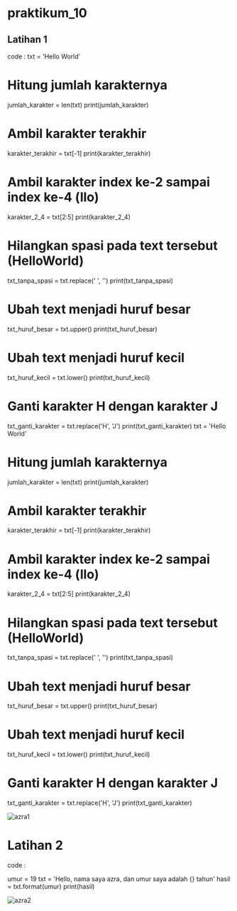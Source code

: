# praktikum_10

## Latihan 1

code :
txt = 'Hello World'

# Hitung jumlah karakternya
jumlah_karakter = len(txt)
print(jumlah_karakter)

# Ambil karakter terakhir
karakter_terakhir = txt[-1]
print(karakter_terakhir)

# Ambil karakter index ke-2 sampai index ke-4 (llo)
karakter_2_4 = txt[2:5]
print(karakter_2_4)

# Hilangkan spasi pada text tersebut (HelloWorld)
txt_tanpa_spasi = txt.replace(' ', '')
print(txt_tanpa_spasi)

# Ubah text menjadi huruf besar
txt_huruf_besar = txt.upper()
print(txt_huruf_besar)

# Ubah text menjadi huruf kecil
txt_huruf_kecil = txt.lower()
print(txt_huruf_kecil)

# Ganti karakter H dengan karakter J
txt_ganti_karakter = txt.replace('H', 'J')
print(txt_ganti_karakter)
txt = 'Hello World'

# Hitung jumlah karakternya
jumlah_karakter = len(txt)
print(jumlah_karakter)

# Ambil karakter terakhir
karakter_terakhir = txt[-1]
print(karakter_terakhir)

# Ambil karakter index ke-2 sampai index ke-4 (llo)
karakter_2_4 = txt[2:5]
print(karakter_2_4)

# Hilangkan spasi pada text tersebut (HelloWorld)
txt_tanpa_spasi = txt.replace(' ', '')
print(txt_tanpa_spasi)

# Ubah text menjadi huruf besar
txt_huruf_besar = txt.upper()
print(txt_huruf_besar)

# Ubah text menjadi huruf kecil
txt_huruf_kecil = txt.lower()
print(txt_huruf_kecil)

# Ganti karakter H dengan karakter J
txt_ganti_karakter = txt.replace('H', 'J')
print(txt_ganti_karakter)

![azra1](https://user-images.githubusercontent.com/115337669/212937873-4286f5b4-d4cd-41e9-bd02-c5e1827aabb0.png)

# Latihan 2

code :

umur = 19
txt = 'Hello, nama saya azra, dan umur saya adalah {} tahun'
hasil = txt.format(umur)
print(hasil)

![azra2](https://user-images.githubusercontent.com/115337669/212938664-392427ac-9085-4012-9125-1ea85316bee3.png)

